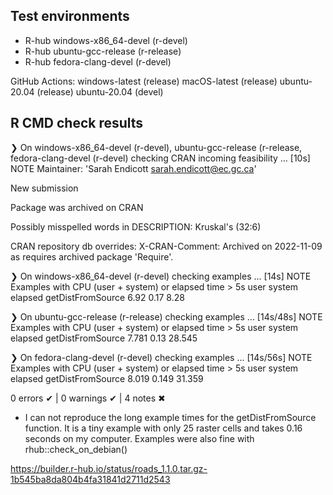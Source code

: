 ## Test environments
- R-hub windows-x86_64-devel (r-devel)
- R-hub ubuntu-gcc-release (r-release)
- R-hub fedora-clang-devel (r-devel)

GitHub Actions:
windows-latest (release)
macOS-latest (release)
ubuntu-20.04 (release)
ubuntu-20.04 (devel)


## R CMD check results
❯ On windows-x86_64-devel (r-devel), ubuntu-gcc-release (r-release, 
  fedora-clang-devel (r-devel)
  checking CRAN incoming feasibility ... [10s] NOTE
  Maintainer: 'Sarah Endicott <sarah.endicott@ec.gc.ca>'
  
  New submission
  
  Package was archived on CRAN
  
  Possibly misspelled words in DESCRIPTION:
    Kruskal's (32:6)
  
  CRAN repository db overrides:
    X-CRAN-Comment: Archived on 2022-11-09 as requires archived package
      'Require'.

❯ On windows-x86_64-devel (r-devel)
  checking examples ... [14s] NOTE
  Examples with CPU (user + system) or elapsed time > 5s
                    user system elapsed
  getDistFromSource 6.92   0.17    8.28

❯ On ubuntu-gcc-release (r-release)
  checking examples ... [14s/48s] NOTE
  Examples with CPU (user + system) or elapsed time > 5s
                     user system elapsed
  getDistFromSource 7.781   0.13  28.545

❯ On fedora-clang-devel (r-devel)
  checking examples ... [14s/56s] NOTE
  Examples with CPU (user + system) or elapsed time > 5s
                     user system elapsed
  getDistFromSource 8.019  0.149  31.359

0 errors ✔ | 0 warnings ✔ | 4 notes ✖

* I can not reproduce the long example times for the getDistFromSource function.
  It is a tiny example with only 25 raster cells and takes 0.16 seconds on my 
  computer. Examples were also fine with rhub::check_on_debian()   

https://builder.r-hub.io/status/roads_1.1.0.tar.gz-1b545ba8da804b4fa31841d2711d2543